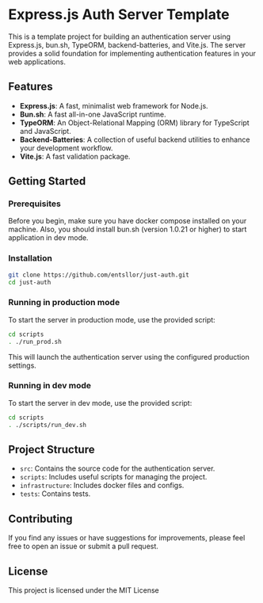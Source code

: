 # Express.js Auth Server Template

This is a template project for building an authentication server using Express.js, bun.sh, TypeORM, backend-batteries, and Vite.js. The server provides a solid foundation for implementing authentication features in your web applications.

## Features

- **Express.js**: A fast, minimalist web framework for Node.js.
- **Bun.sh**: A fast all-in-one JavaScript runtime.
- **TypeORM**: An Object-Relational Mapping (ORM) library for TypeScript and JavaScript.
- **Backend-Batteries**: A collection of useful backend utilities to enhance your development workflow.
- **Vite.js**: A fast validation package.

## Getting Started

### Prerequisites

Before you begin, make sure you have docker compose installed on your machine.
Also, you should install bun.sh (version 1.0.21 or higher) to start application in dev mode.

### Installation

```bash
git clone https://github.com/entsllor/just-auth.git
cd just-auth
```

### Running in production mode

To start the server in production mode, use the provided script:

```bash
cd scripts
. ./run_prod.sh
```

This will launch the authentication server using the configured production settings.

### Running in dev mode

To start the server in dev mode, use the provided script:

```bash
cd scripts
. ./scripts/run_dev.sh
```

## Project Structure

- `src`: Contains the source code for the authentication server.
- `scripts`: Includes useful scripts for managing the project.
- `infrastructure`: Includes docker files and configs.
- `tests`: Contains tests.

## Contributing

If you find any issues or have suggestions for improvements, please feel free to open an issue or submit a pull request.

## License

This project is licensed under the MIT License
